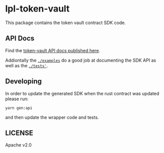 # lpl-token-vault

This package contains the token vault contract SDK code.

## API Docs


Find the [token-vault API docs published
here](https://metaplex-foundation.github.io/metaplex-program-library/docs/token-vault/index.html).

Addiontally the [`./examples`](./examples) do a good job at documenting the SDK API as well as the
[`./tests'`](./tests).

## Developing

In order to update the generated SDK when the rust contract was updated please run:

```
yarn gen:api
```

and then update the wrapper code and tests.

## LICENSE

Apache v2.0
